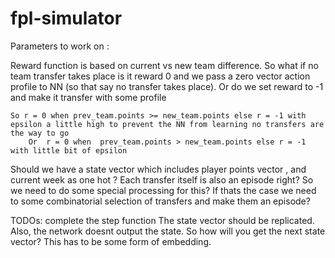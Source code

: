 # fpl-simulator

Parameters  to work on :

Reward function is based on current vs new team difference. So what if no team transfer takes place is it reward 0 and we pass a zero vector action profile to NN (so that say no transfer takes place). Or do we set reward to -1 and make it transfer with some profile
	
	So r = 0 when prev_team.points >= new_team.points else r = -1 with epsilon a little high to prevent the NN from learning no transfers are the way to go
	    Or  r = 0 when  prev_team.points > new_team.points else r = -1 with little bit of epsilon

Should we have a state vector which includes player points vector , and current week as one hot ? 
Each transfer itself is also an episode right? So we need to do some special processing for this? If thats the case we need to some combinatorial selection of transfers and make them an episode?




TODOs:
complete the step function
The state vector should be replicated. Also, the network doesnt output the state. So how will you get the next state vector? This has to be some form of embedding. 

